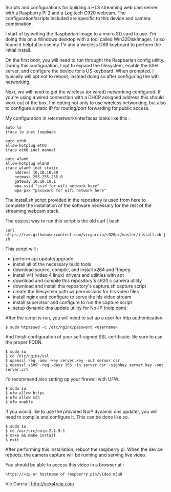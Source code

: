 Scripts and configurations for building a HLS streaming web cam server with
a Raspberry Pi 2 and a Logitech C920 webcam. The configuration/scripts included
are specific to this device and camera combination.

I start of by writing the Raspberian image to a micro SD card to use. I'm doing
this on a Windows desktop with a tool called Win32DiskImager. I also found it
helpful to use my TV and a wireless USB keyboard to perform the initial install.

On the first boot, you will need to run throught the Raspberian config utility.
During this configuration, I opt to expand the filesystem, enable the SSH server,
and configure the device for a US keyboard. When prompted, I typically will opt
not to reboot, instead doing so after configuring the wifi networking.

Next, we will need to get the wireless (or wired) networking configured.  If
you're using a wired connection with a DHCP assigned address this should work
out of the box.  I'm opting not only to use wireless networking, but also to
configure a static IP for routing/port forwarding for public access.

My configuration in /etc/network/interfaces looks like this :

    auto lo
    iface lo inet loopback

    auto eth0
    allow-hotplug eth0
    iface eth0 inet manual

    auto wlan0
    allow-hotplug wlan0
    iface wlan0 inet static
        address 10.10.10.80
        netmask 255.255.255.0
        gateway 10.10.10.1
        wpa-ssid "ssid for wifi network here"
        wpa-psk "password for wifi network here"

The install.sh script provided in the repository is used from here to
complete the installation of the software necessary for the rest of the
streaming webcam stack.

The easiest way to run this script is the old curl | bash

    curl https://raw.githubusercontent.com/vicgarcia/c920pi/master/install.sh | sh

This script will :
* perform apt update/upgrade
* install all of the necessary build tools
* download source, compile, and install x264 and ffmpeg
* install v4l (video 4 linux) drivers and utilities with apt
* download and compile this repository's c920.c camera utility
* download and install this repository's capture.sh capture script
* create the filesystem path w/ permissions for hls video files
* install nginx and configure to serve the hls video stream
* install supervisor and configure to run the capture script
* setup dynamic dns update utility for No-IP (noip.com)


After the script is run, you will need to set up a user for http authentication.

    $ sudo htpasswd -c /etc/nginx/password <username>

And finish configuration of your self-signed SSL certificate. Be sure to use the proper FQDN.

    $ sudo su
    $ cd /etc/nginx/ssl
    $ openssl req -new -key server.key -out server.csr
    $ openssl x509 -req -days 365 -in server.csr -signkey server.key -out server.crt

I'd recommend also setting up your firewall with UFW.

    $ sudo su
    $ ufw allow https
    $ ufw allow ssh
    $ ufw enable

If you would like to use the provided NoIP dynamic dns updater, you will need
to compile and configure it.  This can be done like so.

    $ sudo su
    $ cd /usr/src/noip-2.1.9-1
    $ make && make install
    $ exit

After performing this installation, reboot the raspberry pi.  When the device
reboots, the camera capture will be running and serving live video.

You should be able to access this video in a browser at :

    https://<ip or hostname of raspberry pi>/video.m3u8


Vic Garcia | http://vicg4rcia.com
